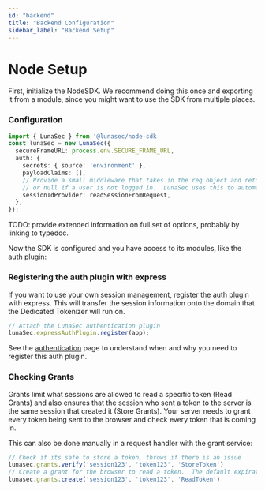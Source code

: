 ```yaml
---
id: "backend"
title: "Backend Configuration"
sidebar_label: "Backend Setup"
---
```


# Node Setup
First, initialize the NodeSDK.  We recommend doing this once and exporting it from a module, since you might want to use the
SDK from multiple places.

### Configuration
```typescript
import { LunaSec } from '@lunasec/node-sdk
const lunaSec = new LunaSec({
  secureFrameURL: process.env.SECURE_FRAME_URL,
  auth: {
    secrets: { source: 'environment' },
    payloadClaims: [],
    // Provide a small middleware that takes in the req object and returns a promise containing a session ID
    // or null if a user is not logged in.  LunaSec uses this to automatically create and verify token grants
    sessionIdProvider: readSessionFromRequest,
  },
});
```
TODO: provide extended information on full set of options, probably by linking to typedoc.

Now the SDK is configured and you have access to its modules, like the auth plugin: 
### Registering the auth plugin with express
If you want to use your own session management, register the auth plugin with express. This will transfer the session information
onto the domain that the Dedicated Tokenizer will run on.
```typescript
// Attach the LunaSec authentication plugin
lunaSec.expressAuthPlugin.register(app);
```
See the [authentication](../../overview/authentication.md) page to understand when and why you need to register this auth plugin.

### Checking Grants
Grants limit what sessions are allowed to read a specific token (Read Grants) and also ensures that the session who sent 
a token to the server is the same session that created it (Store Grants).  Your server needs to grant every token being sent to the browser
and check every token that is coming in. 




This can also be done manually in a request handler with the grant service:
```typescript
// Check if its safe to store a token, throws if there is an issue
lunasec.grants.verify('session123', 'token123', 'StoreToken')
// Create a grant for the browser to read a token.  The default expiration time is 15 minutes
lunasec.grants.create('session123', 'token123', 'ReadToken')
```

